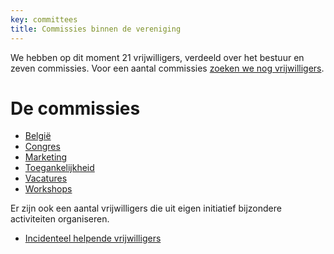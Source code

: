 ```yaml
---
key: committees
title: Commissies binnen de vereniging
---
```

We hebben op dit moment 21 vrijwilligers, verdeeld over het bestuur en zeven commissies. Voor een aantal commissies [zoeken we nog vrijwilligers](/nl/vereniging/vrijwilligers).

# De commissies

* [België](/nl/vereniging/commissies/belgie)
* [Congres](/nl/vereniging/commissies/congres)
* [Marketing](/nl/vereniging/commissies/marketing)
* [Toegankelijkheid](/nl/vereniging/commissies/webrichtlijnen)
* [Vacatures](/nl/vereniging/commissies/vacatures)
* [Workshops](/nl/vereniging/commissies/workshops)

Er zijn ook een aantal vrijwilligers die uit eigen initiatief bijzondere activiteiten organiseren.

* [Incidenteel helpende vrijwilligers](/nl/vereniging/commissies/incidenteel-helpende-vrijwilligers)
